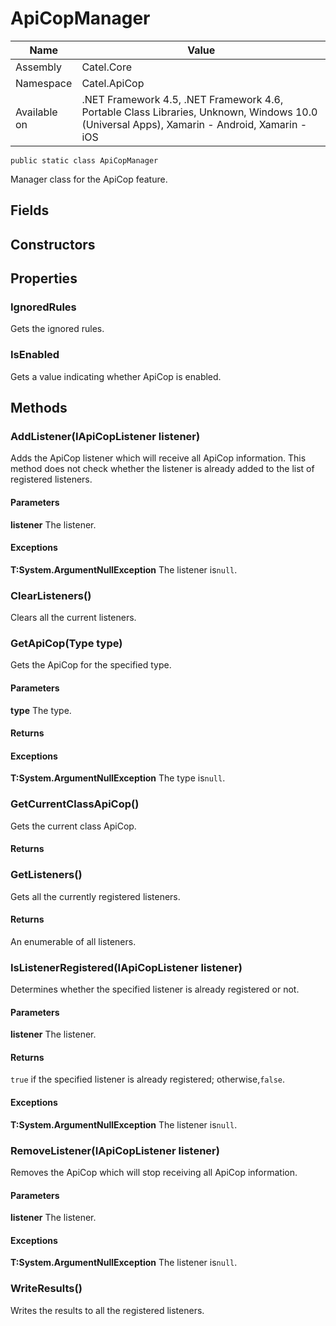 

# ApiCopManager

Name|Value
---|---
Assembly|Catel.Core
Namespace|Catel.ApiCop
Available on|.NET Framework 4.5, .NET Framework 4.6, Portable Class Libraries, Unknown, Windows 10.0 (Universal Apps), Xamarin - Android, Xamarin - iOS

```
public static class ApiCopManager
```

Manager class for the ApiCop feature.



## Fields

## Constructors

## Properties

### IgnoredRules

Gets the ignored rules.



### IsEnabled

Gets a value indicating whether ApiCop is enabled.



## Methods

### AddListener(IApiCopListener listener)

Adds the ApiCop listener which will receive all ApiCop information. This method does not check whether the listener is already added to the list of registered listeners.

#### Parameters

**listener**
The listener.

#### Exceptions

**T:System.ArgumentNullException**
The listener is`null`.



### ClearListeners()

Clears all the current listeners.



### GetApiCop(Type type)

Gets the ApiCop for the specified type.

#### Parameters

**type**
The type.

#### Returns

#### Exceptions

**T:System.ArgumentNullException**
The type is`null`.



### GetCurrentClassApiCop()

Gets the current class ApiCop.

#### Returns



### GetListeners()

Gets all the currently registered listeners.

#### Returns

An enumerable of all listeners.



### IsListenerRegistered(IApiCopListener listener)

Determines whether the specified listener is already registered or not.

#### Parameters

**listener**
The listener.

#### Returns

`true` if the specified listener is already registered; otherwise,`false`.

#### Exceptions

**T:System.ArgumentNullException**
The listener is`null`.



### RemoveListener(IApiCopListener listener)

Removes the ApiCop which will stop receiving all ApiCop information.

#### Parameters

**listener**
The listener.

#### Exceptions

**T:System.ArgumentNullException**
The listener is`null`.



### WriteResults()

Writes the results to all the registered listeners.



